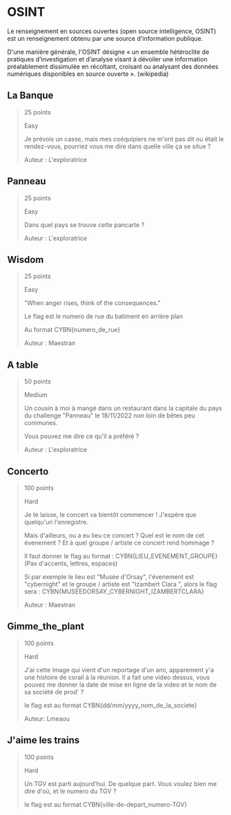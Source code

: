 # OSINT

Le renseignement en sources ouvertes (open source intelligence, OSINT) est un renseignement obtenu par une source d'information publique.

D'une manière générale, l'OSINT désigne « un ensemble hétéroclite de pratiques d’investigation et d’analyse visant à dévoiler une information préalablement dissimulée en récoltant, croisant ou analysant des données numériques disponibles en source ouverte ». (wikipedia)

## La Banque

> 25 points
>
> Easy
>
> Je prévois un casse, mais mes coéquipiers ne m'ont pas dit ou était le rendez-vous, pourriez vous me dire dans quelle ville ça se situe ?
>
> Auteur : L'exploratrice



## Panneau

> 25 points
>
> Easy
> 
> Dans quel pays se trouve cette pancarte ?
>
> Auteur : L'exploratrice




## Wisdom

> 25 points
>
> Easy
> 
> "When anger rises, think of the consequences."
>
> Le flag est le numero de rue du batiment en arrière plan
>
> Au format CYBN{numero_de_rue}
>
> Auteur : Maestran





## A table

> 50 points
>
> Medium
> 
> Un cousin à moi à mangé dans un restaurant dans la capitale du pays du challenge "Panneau" le 18/11/2022 non loin de bêtes peu communes.
>
> Vous pouvez me dire ce qu'il a préféré ?
>
> Auteur : L'exploratrice




## Concerto

> 100 points
>
> Hard
> 
> Je te laisse, le concert va bientôt commencer ! J'espère que quelqu'un l'enregistre.
>
> Mais d'ailleurs, ou a eu lieu ce concert ? Quel est le nom de cet évenement ? Et à quel groupe / artiste ce concert rend hommage ?
>
> Il faut donner le flag au format : CYBN{LIEU_EVENEMENT_GROUPE} (Pas d'accents, lettres, espaces)
>
> Si par exemple le lieu est "Musée d'Orsay", l'évenement est "cybernight" et le groupe / artiste est "Izambert Clara ", alors le flag sera : CYBN{MUSEEDORSAY_CYBERNIGHT_IZAMBERTCLARA}
>
> Auteur : Maestran




## Gimme_the_plant

> 100 points
>
> Hard
> 
> J'ai cette image qui vient d'un reportage d'un ami, apparement y'a une histoire de corail à la réunion. Il a fait une video dessus, vous pouvez me donner la date de mise en ligne de la video et le nom de sa société de prod' ?
>
> le flag est au format CYBN{dd/mm/yyyy_nom_de_la_societe}
>
> Auteur: Lmeaou





## J'aime les trains

> 100 points
>
> Hard
> 
> Un TGV est parti aujourd'hui. De quelque part. Vous voulez bien me dire d'où, et le numero du TGV ?
>
> le flag est au format CYBN{ville-de-depart_numero-TGV}




